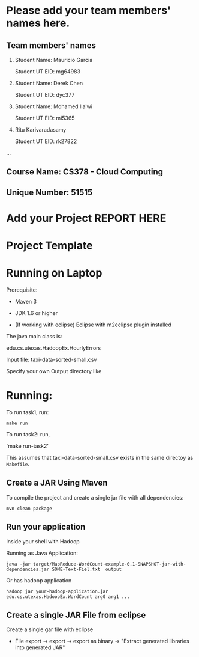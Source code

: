 # Please add your team members' names here. 

## Team members' names 

1. Student Name: Mauricio Garcia

   Student UT EID: mg64983

2. Student Name: Derek Chen

   Student UT EID: dyc377

3. Student Name: Mohamed Ilaiwi

   Student UT EID: mi5365

4. Ritu Karivaradasamy

   Student UT EID: rk27822

 ...

##  Course Name: CS378 - Cloud Computing 

##  Unique Number: 51515
    


# Add your Project REPORT HERE 


# Project Template

# Running on Laptop     ####

Prerequisite:

- Maven 3

- JDK 1.6 or higher

- (If working with eclipse) Eclipse with m2eclipse plugin installed


The java main class is:

edu.cs.utexas.HadoopEx.HourlyErrors 

Input file:  taxi-data-sorted-small.csv

Specify your own Output directory like 

# Running:

To run task1, run:

`make run`

To run task2: run,

`make run-task2'

This assumes that taxi-data-sorted-small.csv exists in the same directoy as `Makefile`.


## Create a JAR Using Maven 

To compile the project and create a single jar file with all dependencies: 
	
```	mvn clean package ```



## Run your application
Inside your shell with Hadoop

Running as Java Application:

```java -jar target/MapReduce-WordCount-example-0.1-SNAPSHOT-jar-with-dependencies.jar SOME-Text-Fiel.txt  output``` 

Or has hadoop application

```hadoop jar your-hadoop-application.jar edu.cs.utexas.HadoopEx.WordCount arg0 arg1 ... ```



## Create a single JAR File from eclipse



Create a single gar file with eclipse 

*  File export -> export  -> export as binary ->  "Extract generated libraries into generated JAR"
